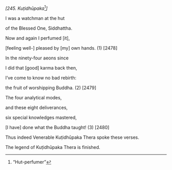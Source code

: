 *\[245. Kuṭidhūpaka*[^1]*\]*

I was a watchman at the hut

of the Blessed One, Siddhattha.

Now and again I perfumed \[it\],

\[feeling well-\] pleased by \[my\] own hands. (1) \[2478\]

In the ninety-four aeons since

I did that \[good\] karma back then,

I’ve come to know no bad rebirth:

the fruit of worshipping Buddha. (2) \[2479\]

The four analytical modes,

and these eight deliverances,

six special knowledges mastered,

\[I have\] done what the Buddha taught! (3) \[2480\]

Thus indeed Venerable Kuṭidhūpaka Thera spoke these verses.

The legend of Kuṭidhūpaka Thera is finished.

[^1]: “Hut-perfumer”
